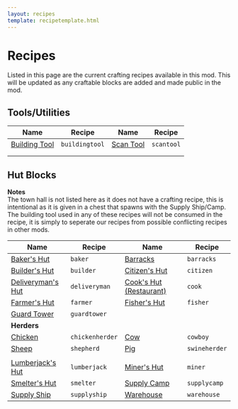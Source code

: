 ```yaml
---
layout: recipes
template: recipetemplate.html
---
```


# Recipes

Listed in this page are the current crafting recipes available in this mod. This will be updated as any craftable blocks are added and made public in the mod.

## Tools/Utilities

| Name                  | Recipe         | Name              | Recipe     |
|-----------------------|----------------|-------------------|------------|
| [Building Tool](temp) | `buildingtool` | [Scan Tool](temp) | `scantool` |
|                       |                |                   |            |
|                       |                |                   |            |

## Hut Blocks

**Notes**  
The town hall is not listed here as it does not have a crafting recipe, this is intentional as it is given in a chest that spawns with the Supply Ship/Camp.  
The building tool used in any of these recipes will not be consumed in the recipe, it is simply to seperate our recipes from possible conflicting recipes in other mods.

| Name                      | Recipe          | Name                            | Recipe        |
|---------------------------|-----------------|---------------------------------|---------------|
| [Baker's Hut](temp)       | `baker`         | [Barracks](temp)                | `barracks`    |
| [Builder's Hut](temp)     | `builder`       | [Citizen's Hut](temp)           | `citizen`     |
| [Deliveryman's Hut](temp) | `deliveryman`   | [Cook's Hut (Restaurant)](temp) | `cook`        |
| [Farmer's Hut](temp)      | `farmer`        | [Fisher's Hut](temp)            | `fisher`      |
| [Guard Tower](temp)       | `guardtower`    |                                 |               |
| **Herders**               |                 |                                 |               |
| [Chicken](temp)           | `chickenherder` | [Cow](temp)                     | `cowboy`      |
| [Sheep](temp)             | `shepherd`      | [Pig](temp)                     | `swineherder` |
|                           |                 |                                 |               |
| [Lumberjack's Hut](temp)  | `lumberjack`    | [Miner's Hut](temp)             | `miner`       |
| [Smelter's Hut](temp)     | `smelter`       | [Supply Camp](temp)             | `supplycamp`  |
| [Supply Ship](temp)       | `supplyship`    | [Warehouse](temp)               | `warehouse`   |